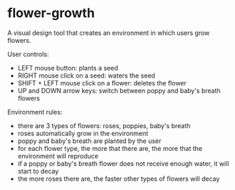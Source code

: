 # flower-growth
A visual design tool that creates an environment in which users grow flowers.

User controls:
- LEFT mouse button: plants a seed
- RIGHT mouse click on a seed: waters the seed
- SHIFT + LEFT mouse click on a flower: deletes the flower
- UP and DOWN arrow keys: switch between poppy and baby's breath flowers

Environment rules:
- there are 3 types of flowers: roses, poppies, baby's breath
- roses automatically grow in the environment
- poppy and baby's breath are planted by the user
- for each flower type, the more that there are, the more that the environment will reproduce
- if a poppy or baby's breath flower does not receive enough water, it will start to decay
- the more roses there are, the faster other types of flowers will decay

